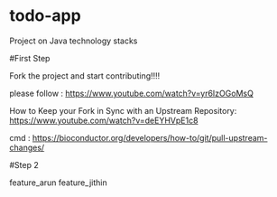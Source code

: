 # todo-app
Project on Java technology stacks

#First Step

Fork the project and start contributing!!!!

please follow : https://www.youtube.com/watch?v=yr6IzOGoMsQ

How to Keep your Fork in Sync with an Upstream Repository: https://www.youtube.com/watch?v=deEYHVpE1c8

cmd : https://bioconductor.org/developers/how-to/git/pull-upstream-changes/

#Step 2 

feature_arun
feature_jithin
